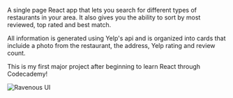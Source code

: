A single page React app that lets you search for different types of restaurants in your area. It also gives you the ability to sort by most reviewed, top rated and best match.

All information is generated using Yelp's api and is organized into cards that incluide a photo from the restaurant, the address, Yelp rating and review count.

This is my first major project after beginning to learn React through Codecademy!

![Ravenous UI](https://user-images.githubusercontent.com/27708647/52099902-10423600-258a-11e9-8daf-7a1626f14c64.png)



